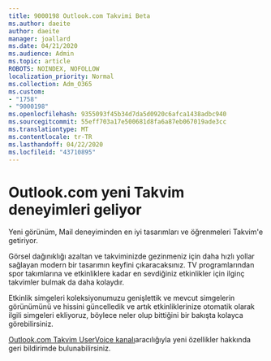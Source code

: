 ```yaml
---
title: 9000198 Outlook.com Takvimi Beta
ms.author: daeite
author: daeite
manager: joallard
ms.date: 04/21/2020
ms.audience: Admin
ms.topic: article
ROBOTS: NOINDEX, NOFOLLOW
localization_priority: Normal
ms.collection: Adm_O365
ms.custom:
- "1758"
- "9000198"
ms.openlocfilehash: 9355093f45b34d7da5d0920c6afca1438adbc940
ms.sourcegitcommit: 55eff703a17e500681d8fa6a87eb067019ade3cc
ms.translationtype: MT
ms.contentlocale: tr-TR
ms.lasthandoff: 04/22/2020
ms.locfileid: "43710895"
---
```

# <a name="new-calendar-experiences-coming-to-outlookcom"></a>Outlook.com yeni Takvim deneyimleri geliyor

Yeni görünüm, Mail deneyiminden en iyi tasarımları ve öğrenmeleri Takvim'e getiriyor.

Görsel dağınıklığı azaltan ve takviminizde gezinmeniz için daha hızlı yollar sağlayan modern bir tasarımın keyfini çıkaracaksınız. TV programlarından spor takımlarına ve etkinliklere kadar en sevdiğiniz etkinlikler için ilginç takvimler bulmak da daha kolaydır.

Etkinlik simgeleri koleksiyonumuzu genişlettik ve mevcut simgelerin görünümünü ve hissini güncelledik ve artık etkinliklerinize otomatik olarak ilgili simgeleri ekliyoruz, böylece neler olup bittiğini bir bakışta kolayca görebilirsiniz.

[Outlook.com Takvim UserVoice kanalı](https://go.microsoft.com/fwlink/?linkid=2103075)aracılığıyla yeni özellikler hakkında geri bildirimde bulunabilirsiniz.